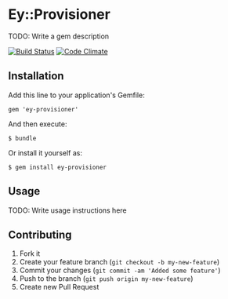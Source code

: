 # Ey::Provisioner

TODO: Write a gem description

[![Build Status](https://api.travis-ci.org/coderdan/ey-provisioner.png)](https://travis-ci.org/coderdan/ey-provisioner)
[![Code Climate](https://codeclimate.com/github/coderdan/ey-provisioner.png)](https://codeclimate.com/github/coderdan/ey-provisioner)

## Installation

Add this line to your application's Gemfile:

    gem 'ey-provisioner'

And then execute:

    $ bundle

Or install it yourself as:

    $ gem install ey-provisioner

## Usage

TODO: Write usage instructions here

## Contributing

1. Fork it
2. Create your feature branch (`git checkout -b my-new-feature`)
3. Commit your changes (`git commit -am 'Added some feature'`)
4. Push to the branch (`git push origin my-new-feature`)
5. Create new Pull Request
